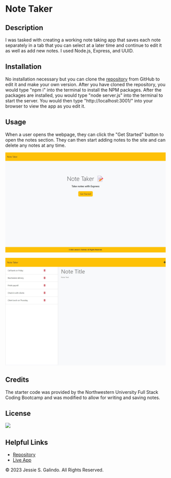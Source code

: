 # Note Taker

## Description

I was tasked with creating a working note taking app that saves each note separately in a tab that you can select at a later time and continue to edit it as well as add new notes. I used Node.js, Express, and UUID.

## Installation

No installation necessary but you can clone the [repository](https://github.com/MrMessyFace/note-taker) from GitHub to edit it and make your own version. After you have cloned the repository, you would type "npm i" into the terminal to install the NPM packages. After the packages are installed, you would type "node server.js" into the terminal to start the server. You would then type "http://localhost:3001/" into your browser to view the app as you edit it.

## Usage

When a user opens the webpage, they can click the "Get Started" button to open the notes section. They can then start adding notes to the site and can delete any notes at any time.

![Screenshot](./public/assets/images/note-taker-screenshot.jpg)

![Screenshot](./public/assets/images/notes-screenshot.jpg)

## Credits

The starter code was provided by the Northwestern University Full Stack Coding Bootcamp and was modified to allow for writing and saving notes.

## License

![](https://img.shields.io/badge/license-MIT-brightgreen)

## Helpful Links

- [Repository](https://github.com/MrMessyFace/note-taker)
- [Live App](https://notes-app-jg2023.herokuapp.com/)

&copy; 2023 Jessie S. Galindo. All Rights Reserved.
